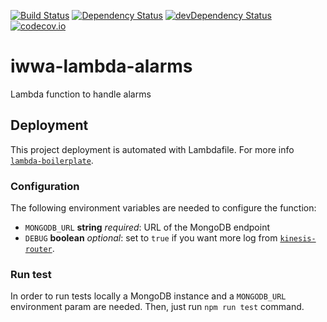 [![Build Status](https://travis-ci.org/innowatio/iwwa-lambda-alarms.svg?branch=master)](https://travis-ci.org/innowatio/iwwa-lambda-alarms)
[![Dependency Status](https://david-dm.org/innowatio/iwwa-lambda-alarms.svg)](https://david-dm.org/innowatio/iwwa-lambda-alarms)
[![devDependency Status](https://david-dm.org/innowatio/iwwa-lambda-alarms/dev-status.svg)](https://david-dm.org/innowatio/iwwa-lambda-alarms#info=devDependencies)
[![codecov.io](https://codecov.io/github/innowatio/iwwa-lambda-alarms/coverage.svg?branch=master)](https://codecov.io/github/innowatio/iwwa-lambda-alarms?branch=master)

# iwwa-lambda-alarms    

Lambda function to handle alarms

## Deployment

This project deployment is automated with Lambdafile. For more info [`lambda-boilerplate`](https://github.com/lk-architecture/lambda-boilerplate/).

### Configuration

The following environment variables are needed to configure the function:

- `MONGODB_URL` __string__ *required*: URL of the MongoDB endpoint
- `DEBUG` __boolean__ *optional*: set to `true` if you want more log from [`kinesis-router`](https://github.com/lk-architecture/kkinesis-router/).

### Run test

In order to run tests locally a MongoDB instance and a `MONGODB_URL` environment
param are needed.
Then, just run `npm run test` command.
